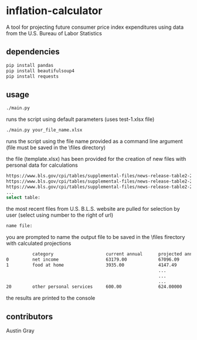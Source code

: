 # inflation-calculator
A tool for projecting future consumer price index expenditures using data from the U.S. Bureau of Labor Statistics

## dependencies

```bash
pip install pandas
pip install beautifulsoup4
pip install requests
```

## usage

```bash
./main.py
```
runs the script using default parameters (uses test-1.xlsx file)

```bash
./main.py your_file_name.xlsx
```
runs the script using the file name provided as a command line argument (file must be saved in the \files directory)

the file (template.xlsx) has been provided for the creation of new files with personal data for calculations

```bash
https://www.bls.gov/cpi/tables/supplemental-files/news-release-table2-202110.xlsx :: 0
https://www.bls.gov/cpi/tables/supplemental-files/news-release-table2-202109.xlsx :: 1
https://www.bls.gov/cpi/tables/supplemental-files/news-release-table2-202108.xlsx :: 2
...
select table:
```
the most recent files from U.S. B.L.S. website are pulled for selection by user (select using number to the right of url)

```bash
name file:
```
you are prompted to name the output file to be saved in the \files firectory with calculated projections

```bash
          category                    current annual      projected annual      current month     projected month
0         net income                  63179.00            67096.09              5264.92           5292.99
1         food at home                3935.00             4147.49               327.92            330.76
                                                          ...
                                                          ...
                                                          ...
20        other personal services     600.00              624.00000             50.00             50.166667
```
the results are printed to the console

## contributors

Austin Gray